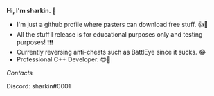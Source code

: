 **Hi, I'm sharkin. 👋**

- I'm just a github profile where pasters can download free stuff. 👍🚀
- All the stuff I release is for educational purposes only and testing purposes! ❗❗❗
- Currently reversing anti-cheats such as BattlEye since it sucks. 😂
- Professional C++ Developer. 😎🥂

*Contacts*

Discord: sharkin#0001
